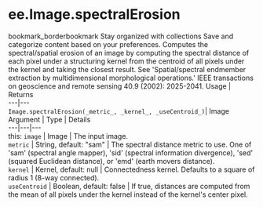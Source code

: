 
#  ee.Image.spectralErosion
bookmark_borderbookmark Stay organized with collections  Save and categorize content based on your preferences. 
Computes the spectral/spatial erosion of an image by computing the spectral distance of each pixel under a structuring kernel from the centroid of all pixels under the kernel and taking the closest result. See 'Spatial/spectral endmember extraction by multidimensional morphological operations.' IEEE transactions on geoscience and remote sensing 40.9 (2002): 2025-2041.
Usage | Returns  
---|---  
`Image.spectralErosion(_metric_, _kernel_, _useCentroid_)`|  Image  
Argument | Type | Details  
---|---|---  
this: `image` | Image | The input image.  
`metric` | String, default: "sam" | The spectral distance metric to use. One of 'sam' (spectral angle mapper), 'sid' (spectral information divergence), 'sed' (squared Euclidean distance), or 'emd' (earth movers distance).  
`kernel` | Kernel, default: null | Connectedness kernel. Defaults to a square of radius 1 (8-way connected).  
`useCentroid` | Boolean, default: false | If true, distances are computed from the mean of all pixels under the kernel instead of the kernel's center pixel.  
